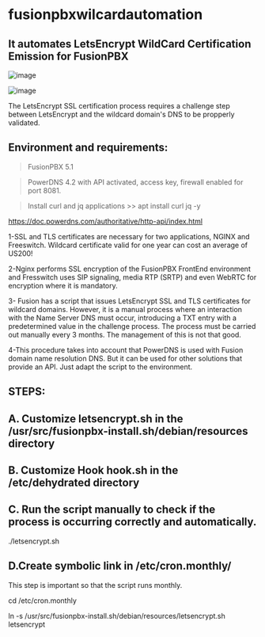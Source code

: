# fusionpbxwilcardautomation

## It automates LetsEncrypt WildCard Certification Emission for FusionPBX

![image](https://github.com/inoutglobal/fusionpbxwilcardautomation/assets/47820627/91823d63-17d3-42ac-bdb9-28cb5a48f9c5)

![image](https://github.com/inoutglobal/fusionpbxwilcardautomation/assets/47820627/3b944639-a2c0-4b42-a762-81f072b04801)



The LetsEncrypt SSL certification process requires a challenge step between LetsEncrypt and the wildcard domain's DNS to be propperly validated.

## Environment and requirements:

> FusionPBX 5.1

> PowerDNS 4.2 with API activated, access key, firewall enabled for port 8081.

> Install curl and jq applications >> apt install curl jq -y

https://doc.powerdns.com/authoritative/http-api/index.html



1-SSL and TLS certificates are necessary for two applications, NGINX and Freeswitch. Wildcard certificate valid for one year can cost an average of US200!

2-Nginx performs SSL encryption of the FusionPBX FrontEnd environment and Fresswitch uses SIP signaling, media RTP (SRTP) and even WebRTC for encryption where it is mandatory.

3- Fusion has a script that issues LetsEncrypt SSL and TLS certificates for wildcard domains. However, it is a manual process where an interaction with the Name Server DNS must occur, introducing a TXT entry with a predetermined value in the challenge process. The process must be carried out manually every 3 months. The management of this is not that good.

4-This procedure takes into account that PowerDNS is used with Fusion domain name resolution DNS. But it can be used for other solutions that provide an API. Just adapt the script to the environment.

## STEPS:

## A. Customize letsencrypt.sh in the /usr/src/fusionpbx-install.sh/debian/resources directory

## B. Customize Hook hook.sh in the /etc/dehydrated directory

## C. Run the script manually to check if the process is occurring correctly and automatically.

./letsencrypt.sh

## D.Create symbolic link in /etc/cron.monthly/

This step is important so that the script runs monthly.

cd /etc/cron.monthly

ln -s /usr/src/fusionpbx-install.sh/debian/resources/letsencrypt.sh letsencrypt


